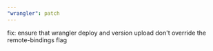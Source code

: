 ```yaml
---
"wrangler": patch
---
```


fix: ensure that wrangler deploy and version upload don't override the remote-bindings flag
